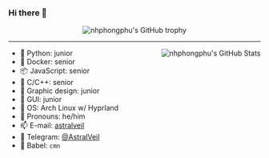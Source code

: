 ### Hi there 👋

<div align="center">
  <img src="https://github-profile-trophy.vercel.app/?username=nhphongphu&column=-1" alt="nhphongphu's GitHub trophy">
</div>

<hr>

[//]: https://github-readme-stats.vercel.app/api?username=nhphongphu&count_private=true&show_icons=true&theme=buefy&custom_title=🧶%20nhphongphu%20is%20vibrating

<img align="right" src="https://github-readme-stats-nhphongphu.vercel.app/api?username=nhphongphu&include_all_commits=true&count_private=true&show_icons=true&theme=buefy&custom_title=🧶%20Rongrong%20is%20vibrating" alt="nhphongphu's GitHub Stats">

- 🐍 Python: junior
- 🦈 Docker: senior
- 📦 JavaScript: senior
- 👀 C/C++: senior
- 🎨 Graphic design: junior
- 📱 GUI: junior
- 🍥 OS: Arch Linux w/ Hyprland
- 💭 Pronouns: he/him
- 📫 E-mail: [astralveil](mailto:astralveil@gmail.com)
- 💬 Telegram: [@AstralVeil](https://t.me/astralveil)
- 📣 Babel: `cmn`
